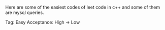 Here are some of the easiest codes of leet code in c++ and some of them are mysql queries.

Tag: Easy
Acceptance: High -> Low
